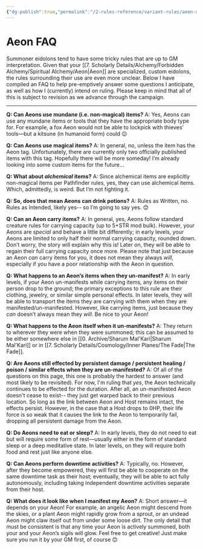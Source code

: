 ```yaml
---
{"dg-publish":true,"permalink":"/2-rules-reference/variant-rules/aeon-mechanics/aeon-faq/","noteIcon":""}
---
```


# Aeon FAQ

Summoner eidolons tend to have some tricky rules that are up to GM interpretation. Given that your [[7. Scholarly Details/Alchemy/Forbidden Alchemy/Spiritual Alchemy/Aeon\|Aeon]] are specialized, custom eidolons, the rules surrounding their use are even more unclear. Below I have compiled an FAQ to help pre-emptively answer some questions I anticipate, as well as how I (currently) intend on ruling. Please keep in mind that all of this is subject to revision as we advance through the campaign.  

---

**Q: Can Aeons use mundane (i.e. non-magical) items?**
A: Yes, Aeons can use any mundane items or tools that they have the appropriate body type for. For example, a fox Aeon would not be able to lockpick with thieves’ tools—but a kitsune (in humanoid form) could 😉

**Q: Can Aeons use magical items?**
A: In general, no, unless the item has the Aeon tag. Unfortunately, there are currently only two officially published items with this tag. Hopefully there will be more someday! I’m already looking into some custom items for the future…

**Q: What about _alchemical_ items?**
A: Since alchemical items are explicitly non-magical items per Pathfinder rules, yes, they can use alchemical items. Which, admittedly, is weird. But I’m not fighting it.

**Q: So, does that mean Aeons can drink potions?**
A: Rules as Written, no. Rules as Intended, likely yes-- so I’m going to say yes. 😊

**Q: Can an Aeon carry items?**
A: In general, yes, Aeons follow standard creature rules for carrying capacity (up to 5+STR mod bulk). However, your Aeons are _special_ and behave a little bit differently; in early levels, your Aeons are limited to only half their normal carrying capacity, rounded down. Don’t worry, the story will explain why this is! Later on, they will be able to regain their full carrying capacity once more. Please note that just because an Aeon _can_ carry items for you, it does not mean they always _will_, especially if you have a poor relationship with the Aeon in question.

**Q: What happens to an Aeon’s items when they un-manifest?**
A: In early levels, if your Aeon un-manifests while carrying items, any items on their person drop to the ground; the primary exceptions to this rule are their clothing, jewelry, or similar simple personal effects. In later levels, they will be able to transport the items they are carrying with them when they are manifested/un-manifested. However, like carrying items, just because they _can_ doesn’t always mean they _will_. Be nice to your Aeon!

**Q: What happens to the Aeon itself when it un-manifests?**
A: They return to wherever they were when they were summoned; this can be assumed to be either somewhere else in [[0. Archive/Sharum Mal'Kari\|Sharum Mal'Kari]] or in [[7. Scholarly Details/Cosmology/Inner Planes/The Fade\|The Fade]]. 

**Q: Are Aeons still effected by persistent damage / persistent healing / poison / similar effects when they are un-manifested?**
A: Of all of the questions on this page, this one is probably the hardest to answer (and most likely to be revisited). For now, I'm ruling that *yes*, the Aeon technically continues to be effected for the duration. After all, an un-manifested Aeon doesn't cease to exist-- they just get warped back to their previous location. So long as the link between Aeon and Host remains intact, the effects persist. However, in the case that a Host drops to 0HP, their life force is so weak that it causes the link to the Aeon to temporarily fail, dropping all persistent damage from the Aeon.

**Q: Do Aeons need to eat or sleep?**
A: In early levels, they do not need to eat but will require some form of rest—usually either in the form of standard sleep or a deep meditative state. In later levels, on they will require both food and rest just like anyone else.

**Q: Can Aeons perform downtime activities?**
A: Typically, no. However, after they become empowered, they will first be able to cooperate on the same downtime task as their host; eventually, they will be able to act fully autonomously, including taking independent downtime activities separate from their host.  

**Q: What does it look like when I manifest my Aeon?**
A: Short answer—it depends on your Aeon! For example, an angelic Aeon might descend from the skies, or a plant Aeon might rapidly grow from a sprout, or an undead Aeon might claw itself out from under some loose dirt. The only detail that must be consistent is that any time your Aeon is actively summoned, both your and your Aeon’s sigils will glow. Feel free to get creative! Just make sure you run it by your GM first, of course 😊